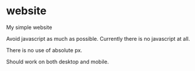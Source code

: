 # website
My simple website

Avoid javascript as much as possible.
Currently there is no javascript at all.

There is no use of absolute px.

Should work on both desktop and mobile.